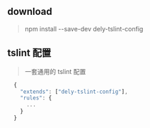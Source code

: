 ## download 
> npm install --save-dev dely-tslint-config  

## tslint 配置 
> 一套通用的 tslint 配置  
```javascript
  {
    "extends": ["dely-tslint-config"],
    "rules": {
      ...
    }
  }
```
